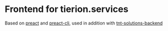 # Frontend for tierion.services

Based on [preact](https://github.com/developit/preact) and [preact-cli](https://github.com/developit/preact-cli), used in addition with [tnt-solutions-backend](https://github.com/filoozom/tnt-solutions-backend)

